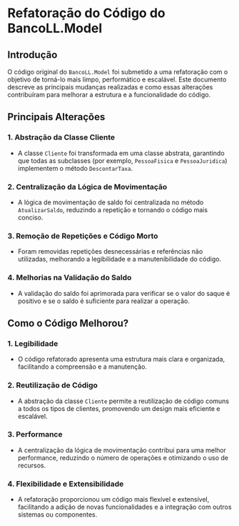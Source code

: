 # Refatoração do Código do BancoLL.Model

## Introdução

O código original do `BancoLL.Model` foi submetido a uma refatoração com o objetivo de torná-lo mais limpo, performático e escalável. Este documento descreve as principais mudanças realizadas e como essas alterações contribuíram para melhorar a estrutura e a funcionalidade do código.

## Principais Alterações

### 1. Abstração da Classe Cliente

- A classe `Cliente` foi transformada em uma classe abstrata, garantindo que todas as subclasses (por exemplo, `PessoaFisica` e `PessoaJuridica`) implementem o método `DescontarTaxa`.
  
### 2. Centralização da Lógica de Movimentação

- A lógica de movimentação de saldo foi centralizada no método `AtualizarSaldo`, reduzindo a repetição e tornando o código mais conciso.
  
### 3. Remoção de Repetições e Código Morto

- Foram removidas repetições desnecessárias e referências não utilizadas, melhorando a legibilidade e a manutenibilidade do código.

### 4. Melhorias na Validação do Saldo

- A validação do saldo foi aprimorada para verificar se o valor do saque é positivo e se o saldo é suficiente para realizar a operação.

## Como o Código Melhorou?

### 1. Legibilidade

- O código refatorado apresenta uma estrutura mais clara e organizada, facilitando a compreensão e a manutenção.

### 2. Reutilização de Código

- A abstração da classe `Cliente` permite a reutilização de código comuns a todos os tipos de clientes, promovendo um design mais eficiente e escalável.

### 3. Performance

- A centralização da lógica de movimentação contribui para uma melhor performance, reduzindo o número de operações e otimizando o uso de recursos.

### 4. Flexibilidade e Extensibilidade

- A refatoração proporcionou um código mais flexível e extensível, facilitando a adição de novas funcionalidades e a integração com outros sistemas ou componentes.

